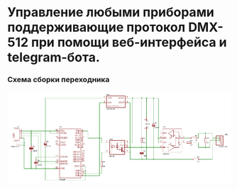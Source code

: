 Управление любыми приборами поддерживающие протокол DMX-512 при помощи веб-интерфейса и telegram-бота.
===
### Схема сборки переходника
![Схема](Schematic.png)
